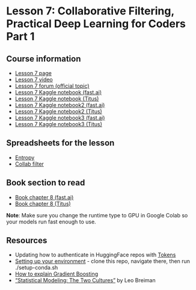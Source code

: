 # Lesson 7: Collaborative Filtering, Practical Deep Learning for Coders Part 1

## Course information
- [Lesson 7 page](https://course.fast.ai/Lessons/lesson7.html)
- [Lesson 7 video](https://www.youtube.com/watch?v=p4ZZq0736Po)
- [Lesson 7 forum (official topic)](https://forums.fast.ai/t/lesson-7-official-topic/97076)
- [Lesson 7 Kaggle notebook (fast.ai)](https://www.kaggle.com/code/jhoward/scaling-up-road-to-the-top-part-3)
- [Lesson 7 Kaggle notebook (Titus)](road-to-the-top3.ipynb)
- [Lesson 7 Kaggle notebook2 (fast.ai)](https://www.kaggle.com/code/jhoward/multi-target-road-to-the-top-part-4)
- [Lesson 7 Kaggle notebook2 (Titus)](road-to-the-top4.ipynb)
- [Lesson 7 Kaggle notebook3 (fast.ai)](https://www.kaggle.com/code/jhoward/collaborative-filtering-deep-dive/notebook)
- [Lesson 7 Kaggle notebook3 (Titus)](collaborative-filtering-deep-dive.ipynb)

## Spreadsheets for the lesson
- [Entropy](https://github.com/fastai/course22/blob/master/xl/entropy_example.xlsx)
- [Collab filter](https://github.com/fastai/course22/blob/master/xl/collab_filter.xlsx)

## Book section to read
- [Book chapter 8 (fast.ai)](https://colab.research.google.com/github/fastai/fastbook/blob/master/08_collab.ipynb)
- [Book chapter 8 (Titus)](08_collab.ipynb)

**Note**: Make sure you change the runtime type to GPU in Google Colab so your models run fast enough to use. 

## Resources
- Updating how to authenticate in HuggingFace repos with [Tokens](https://huggingface.co/blog/password-git-deprecation)
- [Setting up your environment](https://github.com/fastai/fastsetup) - clone this repo, navigate there, then run ./setup-conda.sh
- [How to explain Gradient Boosting](https://explained.ai/gradient-boosting/)
- [“Statistical Modeling: The Two Cultures”](https://www.semanticscholar.org/paper/Statistical-modeling%3A-The-two-cultures-Breiman/e5df6bc6da5653ad98e754b08f63326c2e52b372) by Leo Breiman
